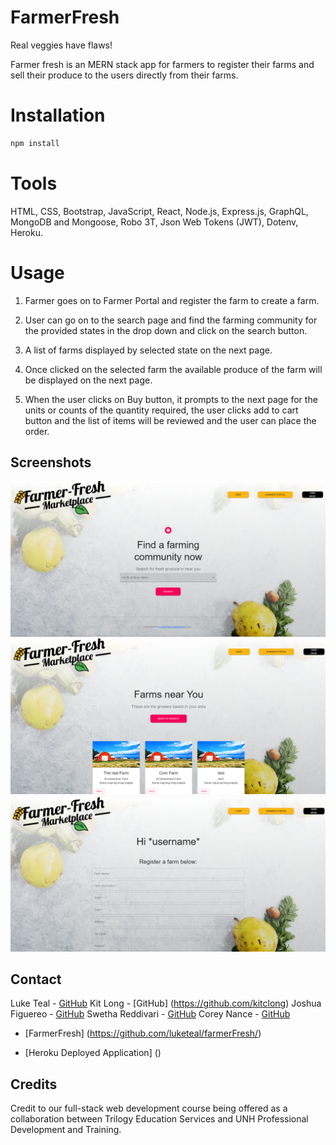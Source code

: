 # FarmerFresh
Real veggies have flaws!

Farmer fresh is an MERN stack app for farmers to register their farms and sell their produce to the users directly from their farms.

# Installation

```bash
npm install
```
# Tools

HTML, CSS, Bootstrap, JavaScript, React, Node.js, Express.js, GraphQL, MongoDB and Mongoose, Robo 3T, Json Web Tokens (JWT), Dotenv, Heroku.

# Usage

1. Farmer goes on to Farmer Portal and register the farm to create a farm.

2. User can go on to the search page and find the farming community for the provided states in the drop down and click on the search button.

3. A list of farms displayed by selected state on the next page.

4. Once clicked on the selected farm the available produce of the farm will be displayed on the next page.

5. When the user clicks on Buy button, it prompts to the next page for the units or counts of the quantity required, the user clicks add to cart button and the list of items will be reviewed and the user can place the order.

## Screenshots

![Home Page](./assets/images/homepage.png)
![Area Page](./assets/images/areabypage.png)
![Register Page](./assets/images/registerpage.png)


## Contact

Luke Teal - [GitHub](https://github.com/luketeal)
Kit Long - [GitHub] (https://github.com/kitclong)
Joshua Figuereo - [GitHub](https://github.com/Jfig27)
Swetha Reddivari - [GitHub](https://github.com/swethareddyl)
Corey Nance - [GitHub](https://github.com/coreyNance)

* [FarmerFresh] (https://github.com/luketeal/farmerFresh/)

* [Heroku Deployed Application] ()

## Credits

Credit to our full-stack web development course being offered as a collaboration between Trilogy Education Services and UNH Professional Development and Training.

